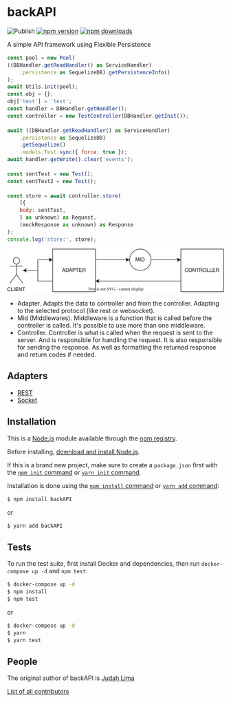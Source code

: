 # backAPI

![Publish](https://github.com/Judahh/backAPI/workflows/Publish/badge.svg)
[![npm version](https://badge.fury.io/js/backapi.svg)](https://badge.fury.io/js/backapi)
[![npm downloads](https://img.shields.io/npm/dt/backapi.svg)](https://img.shields.io/npm/dt/backapi.svg)

A simple API framework using Flexible Persistence

```js
const pool = new Pool(
((DBHandler.getReadHandler() as ServiceHandler)
    .persistence as SequelizeDB).getPersistenceInfo()
);
await Utils.init(pool);
const obj = {};
obj['test'] = 'test';
const handler = DBHandler.getHandler();
const controller = new TestController(DBHandler.getInit());

await ((DBHandler.getReadHandler() as ServiceHandler)
    .persistence as SequelizeDB)
    .getSequelize()
    .models.Test.sync({ force: true });
await handler.getWrite().clear('events');

const sentTest = new Test();
const sentTest2 = new Test();

const store = await controller.store(
    ({
    body: sentTest,
    } as unknown) as Request,
    (mockResponse as unknown) as Response
);
console.log('store:', store);
```

![Overview](./image/overview.svg)

- Adapter. Adapts the data to controller and from the controller. Adapting to the selected protocol (like rest or websocket).
- Mid (Middlewares). Middleware is a function that is called before the controller is called. It's possible to use more than one middleware.
- Controller. Controller is what is called when the request is sent to the server. And is responsible for handling the request. It is also responsible for sending the response. As well as formatting the returned response and return codes if needed.

## Adapters

- [REST](https://github.com/Judahh/backAPIRest)
- [Socket](https://github.com/Judahh/backAPISocket)

## Installation

This is a [Node.js](https://nodejs.org/en/) module available through the
[npm registry](https://www.npmjs.com/).

Before installing,
[download and install Node.js](https://nodejs.org/en/download/).

If this is a brand new project, make sure to create a `package.json` first with
the [`npm init` command](https://docs.npmjs.com/creating-a-package-json-file) or
[`yarn init` command](https://classic.yarnpkg.com/en/docs/cli/init/).

Installation is done using the
[`npm install` command](https://docs.npmjs.com/getting-started/installing-npm-packages-locally)
or [`yarn add` command](https://classic.yarnpkg.com/en/docs/cli/add):

```bash
$ npm install backAPI
```

or

```bash
$ yarn add backAPI
```

## Tests

To run the test suite, first install Docker and dependencies, then run
`docker-compose up -d` and `npm test`:

```bash
$ docker-compose up -d
$ npm install
$ npm test
```

or

```bash
$ docker-compose up -d
$ yarn
$ yarn test
```

## People

The original author of backAPI is [Judah Lima](https://github.com/Judahh)

[List of all contributors](https://github.com/Judahh/backAPI/graphs/contributors)
